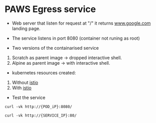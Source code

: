 # PAWS Egress service

- Web server that listen for request at "/" it returns www.google.com landing page.

- The service listens in port 8080 (container not runing as root)
- Two versions of the containarised service

1. Scratch as parent image -> dropped interactive shell.
2. Alpine as parent image -> with interactive shell.

- kubernetes resources created:

1. Without [istio](pegress.yaml)
2. With [istio](pegress-istio.yaml)

- Test the service

```
curl -vk http://{POD_iP}:8080/

curl -vk http://{SERVICE_IP}:80/
```

